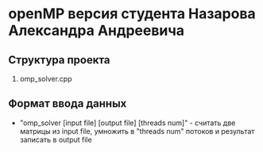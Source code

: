 ﻿# openMP версия студента Назарова Александра Андреевича

## Структура проекта

1. omp_solver.cpp

## Формат ввода данных

- "omp_solver [input file] [output file] [threads num]" - считать две матрицы из input file, умножить в "threads num" потоков и результат записать в output file

